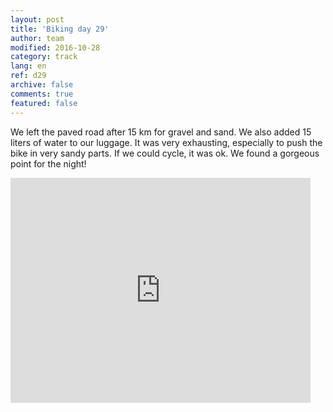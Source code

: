 ```yaml
---   
layout: post 
title: 'Biking day 29'  
author: team 
modified: 2016-10-28
category: track 
lang: en 
ref: d29
archive: false 
comments: true 
featured: false 
--- 
```


 We left the paved road after 15 km for gravel and sand. We also added 15 liters of water to our luggage. It was very exhausting, especially to push the bike in very sandy parts. If we could cycle, it was ok. We found a gorgeous point for the night!                                                                                                                                     

<iframe width='480' height='360' src='http://track-kit.net/maps_s3/?v=embed&track=231944.gpx' frameborder='0' allowfullscreen></iframe>